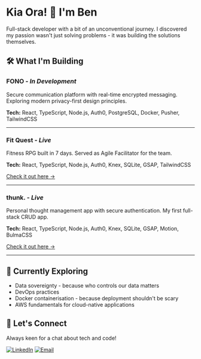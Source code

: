 # Kia Ora! 👋 I'm Ben

Full-stack developer with a bit of an unconventional journey. I discovered my passion wasn't just solving problems - it was building the solutions themselves.

## 🛠️ What I'm Building

### **FONO** - *In Development*
Secure communication platform with real-time encrypted messaging. Exploring modern privacy-first design principles.

**Tech:** React, TypeScript, Node.js, Auth0, PostgreSQL, Docker, Pusher, TailwindCSS

---

### **Fit Quest** - *Live*
Fitness RPG built in 7 days. Served as Agile Facilitator for the team.

**Tech:** React, TypeScript, Node.js, Auth0, Knex, SQLite, GSAP, TailwindCSS

[Check it out here →](https://fitquest-wupo.onrender.com/)

---

### **thunk.** - *Live*
Personal thought management app with secure authentication. My first full-stack CRUD app.

**Tech:** React, TypeScript, Node.js, Auth0, Knex, SQLite, GSAP, Motion, BulmaCSS

[Check it out here →](https://thunk-jx31.onrender.com/)

---

## 🌱 Currently Exploring

- Data sovereignty - because who controls our data matters
- DevOps practices
- Docker containerisation - because deployment shouldn't be scary
- AWS fundamentals for cloud-native applications


## 🤝 Let's Connect

Always keen for a chat about tech and code!

[![LinkedIn](https://img.shields.io/badge/LinkedIn-0077B5?style=for-the-badge&logo=linkedin&logoColor=white)](https://linkedin.com/in/ben-ngahere/)
[![Email](https://img.shields.io/badge/Email-D14836?style=for-the-badge&logo=gmail&logoColor=white)](mailto:ngahereben@gmail.com)
